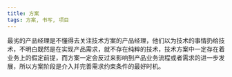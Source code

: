 ```yaml
---
title: 方案
tags: 方案, 书写, 项目
---
```



最劣的产品经理是不懂得去关注技术方案的产品经理，他们以为技术的事情扔给技术，不明白既然是在实现产品需求，就不存在纯粹的技术，技术方案中一定存在着业务上的假定前提，而方案一定会反过来影响到产品业务流程或者需求的进一步发展，所以方案阶段是介入并完善需求约束条件的最好时机。

